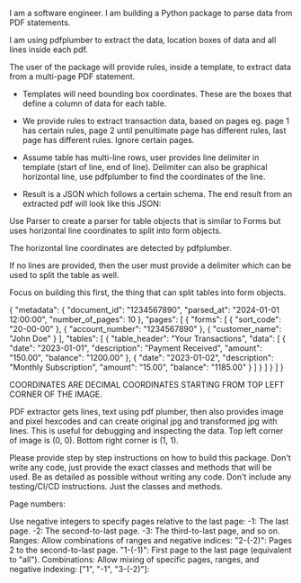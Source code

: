 I am a software engineer. I am building a Python package to parse data from PDF statements.


I am using pdfplumber to extract the data, location boxes of data and all lines inside each pdf.

The user of the package will provide rules, inside a template, to extract data from a multi-page PDF statement.

- Templates will need bounding box coordinates. These are the boxes that define a column of data for each table.
- We provide rules to extract transaction data, based on pages eg. page 1 has certain rules, page 2 until penultimate page has different rules, last page has different rules. Ignore certain pages.
- Assume table has multi-line rows, user provides line delimiter in template (start of line, end of line). Delimiter can also be graphical horizontal line, use pdfplumber to find the coordinates of the line.

- Result is a JSON which follows a certain schema.
The end result from an extracted pdf will look like this JSON:



Use Parser to create a parser for table objects that is similar to Forms but uses horizontal line coordinates to split into form objects.

The horizontal line coordinates are detected by pdfplumber.

If no lines are provided, then the user must provide a delimiter which can  be used to split the table as well.


Focus on building this first, the thing that can split tables into form objects.

{
  "metadata": {
    "document_id": "1234567890",
    "parsed_at": "2024-01-01 12:00:00",
    "number_of_pages": 10
  },
  "pages": [
    {
      "forms": [
        {
          "sort_code": "20-00-00"
        },
        {
          "account_number": "1234567890"
        },
        {
          "customer_name": "John Doe"
        }
      ],
      "tables": [
        {
          "table_header": "Your Transactions",
          "data": [
            {
              "date": "2023-01-01",
              "description": "Payment Received",
              "amount": "150.00",
              "balance": "1200.00"
            },
            {
              "date": "2023-01-02",
              "description": "Monthly Subscription",
              "amount": "15.00",
              "balance": "1185.00"
            }
          ]
        }
      ]
    }
  ]
}


COORDINATES ARE DECIMAL COORDINATES STARTING FROM TOP LEFT CORNER OF THE IMAGE.

PDF extractor gets lines, text using pdf plumber, then also provides image and pixel hexcodes and can create original jpg and transformed jpg with lines. This is useful for debugging and inspecting the data. Top left corner of image is (0, 0). Bottom right corner is (1, 1).

Please provide step by step instructions on how to build this package. Don't write any code, just provide the exact classes and methods that will be used. Be as detailed as possible without writing any code. Don't include any testing/CI/CD instructions. Just the classes and methods.

Page numbers:

Use negative integers to specify pages relative to the last page:
-1: The last page.
-2: The second-to-last page.
-3: The third-to-last page, and so on.
Ranges:
Allow combinations of ranges and negative indices:
"2-(-2)": Pages 2 to the second-to-last page.
"1-(-1)": First page to the last page (equivalent to "all").
Combinations:
Allow mixing of specific pages, ranges, and negative indexing:
["1", "-1", "3-(-2)"]: